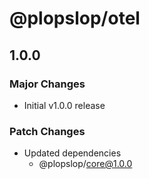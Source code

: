 # @plopslop/otel

## 1.0.0

### Major Changes

- Initial v1.0.0 release

### Patch Changes

- Updated dependencies
  - @plopslop/core@1.0.0
